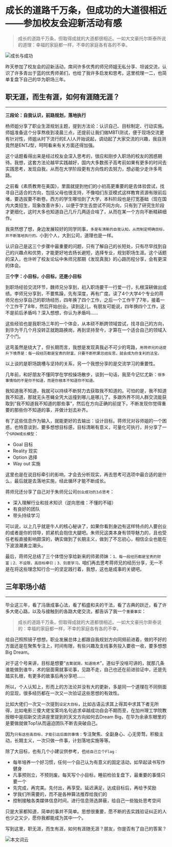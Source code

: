# 成长的道路千万条，但成功的大道很相近——参加校友会迎新活动有感

> 成长的道路千万条，但取得成就的大道都很相近。一如大文豪托尔斯泰所说的道理：幸福的家庭都一样，不幸的家庭各有各的不幸。

![成长与成功](https://img-blog.csdnimg.cn/fc2e079967734f499991bbb654586dbd.jpeg)

昨天参加了校友会的迎新活动，席间许多优秀的师兄师姐无私分享、坦诚交流，认识了许多青出于蓝的优秀师弟们，也给了我许多启发和思考。这里梳理一二，也简单复盘下自己的华为职场三年。

## 职无涯，而生有涯，如何有涯随无涯？

----

**三段论：自我认识，前路规划，落地执行**

杨师姐分享了职业生涯规划主题，提到方法论：认识自己、目标制定、行动实施。师姐准备这个分享熬夜到凌晨三点，还提前让我们做MBTI测试，便于现场交流更有针对性，师姐从时下流行的E人I人开始说起，调动起了大家交流的兴趣，我自测竟然是ENTJ型，呵呵看来有关方面还得加强。

这个话题看得出来是经过校友会深入思考的，很应和刚步入职场的校友的困惑期待。我想，这套方法论越早实践越好，国内大多数孩子高考前如果有更多的时间去实践思考，发现自我，从而在大学阶段更有方向性的去努力，想必能少走许多弯路。

之前看《素质教育在美国》，里面就提到他们的小初高更重要的是去体验尝试，找寻自己适合的方向，包括父母也很支持，不像咱们东亚模式这样教育资源有限前后堵，要选拔要不断卷。西方的学生哪怕到了大学，本科阶段也是打宽基础（现在国内大类招生，现象改善许多），以便于学生去尝试不同方向，只有到了研究生阶段才更细化，这时大多也知道自己几斤几两适合啥了，从而在某一个方向不断精耕细作。

我突然想了想，身边发展较好的同学同事，`多是有清晰的自我认知，从而制定明确目标，并不断落地执行的。`小到个人，大到公司，道理也是一样。

认识自己是这三个步骤中最重要的问题，只有了解自己的长短处，只有尽早找到自己的兴趣点和优势，才能更好地去扬长避短，选择专业，规划职场生涯。这个话题的深入，也许听了校友论坛中朱师兄那期《发现真我》的心路历程分享，会有更深的体会。

**三个字：小目标，小目标，还是小目标**

到职场经验交流环节，魏师兄分享到，初入职场要干一行爱一行，扎根深耕做出成绩。李师兄分享到，不要焦躁，先有深度，再有广度。读了4个大学4个专业的蒋师兄也分享自己的职场经历，四年换了四个工作，之后一个工作干了7年，接着一个工作干了8年，然后开始创业。读到这儿，有朋友可能说，四年换四个工作，这不是前后矛盾吗？深入想想，你认为矛盾吗……

这些经验也是我职场三年的一个体会，从本硕不断跨领域尝试，找寻自己的方向，到华为干几个月没转正就跑路换岗，再到坚持至今，才算在一个适合自己的领域入了个门。

这弯虽然是绕大了，但长期而言，我想是发现真我必不可少的弯路，`用蒋师兄的话提升下境界是：每一段经历都是宝贵的财富，只要不断积累总结反思，就会成为你复利的法宝。`

以上谈的是职场跳槽与坚持的关系，另一个我想分享的是交流学习的重要性。

几年前，和好朋友不懂同学在学校操场散步，谈到一句话，我至今记忆尤新：`很多事情怕的不是你不知道，而是你根本不知道你不知道。`  

我知道我不知道，我就可以持续不断努力去获取我不知道的。可怕的是，我不知道我不知道，那就无头苍蝇全凭大运撞到哪儿是哪儿了。多跟外界不同人群交流能获取到“我不知道我不知道的那些事”，然后在方向正确的前提下，不断发现你觉得重要的那些你不知道的事，并做计划去补齐。

有了这些信息作为输入，就能更好的去输出：设计目标。蒋师兄对谷师姐的一个困惑，也特意谈到，要多想想目标感，目标清晰有意义，可量化可执行，并分享了一个`GROW成长模型`：

- Goal 目标
- Reality 现实
- Option 选择
- Way out 实施

这里也是在说目标牵引的影响，才会去分析现实，再去思考可选项中最合适的是什么，最后就是去落地实施，经此循环才能不断成长。

蒋师兄还分享了自己对于朱师兄公司`创业成功的3点思考`：

- 深入理解行业和技术知识（逆向思维：不懂的不碰）
- 有良好的团队
- 带头持续学习

可以说，以上几乎就是牛人的核心秘诀了，如果你看到身边有这样特点的人要创业的或者是你的领导，抓紧机会抱住大腿吧。朱师兄这类本身有领导魅力的，且也受任老板直接影响颇深的，确实做到了长期主义，做到了不忘初心，相信企业也能在下波浪潮勇立潮头。

最后，蒋师兄总结了三个体悟分享给新来的师弟师妹：`1、每一段经历都是宝贵的财富；2、不设限，高目标牵引；3、刻意学习。`咱们再去思考蒋师兄的经历分享，无一不是在将这些理念知行合一的坚定践行着，我想，这也是成事的关键吧。

## 三年职场小结

----

毕业这三年，看了冯唐成事心法，看了稻盛和夫的干法，看了古典的跃迁，看了许多大佬心路，以及与接触到的各路大佬交流，都告诉了我一个`重要事实`：

> 成长的道路千万条，但取得成就的大道都很相近。一如大文豪托尔斯泰说的：幸福的家庭都一样，不幸的家庭各有各的不幸。

给自己照照镜子想想，职业发展总体上都跟自我规划方向同频前进着，做的不好的方面还是在聚焦专注上，时间有限，有些兴趣及支线事务投入要收一收，要多想想Big Dream。

对于这个号来讲，目标是想要“`去繁就简，知道晓术`”，道似乎没啥可讲的，就那几条谁能做到谁牛，术的层面需就事论事，见路不走，自己也还在前进验证中，还是先踏实扎根，有更多的故事后再分享吧……

所以，个人认知上，形而上的方法论并没有大的更新，多是同一个道理在不同侧面的显现，很多经历都在一次又一次验证这些思想的有效性。

比如大佬们一次又一次提到`设定大目标`，比如古语云求其上得其中求其下者无所得，比如电影三傻大佬宝莱坞名句追求卓越成功自会不期而至，在加州理工学院教授眼中是招新交流讲座里提到的天文方向如何去Dream Big，在华为余承东眼里的是要做就做Top1从而逼迫团队不断去突破自己。

因为`只有这些高目标，才能引出后面的事情：`专注聚焦、全副身心、心无旁骛，积极主动，长期主义，一次只做一件事，计划落地实施等等。

除了大目标，也有几个小建议供参考，也`给自己立个Flag：`

- 每年培养一个好习惯，任何一个自己认为有意义的固定活动，如早起读书写作健身
- 凡事预则立，不预则废。每天写个小目标，睡前检验复盘下，最重要的事情只要一个
- 先完成，再完美。先付出，再享受。延迟满足，达成目标后，再给予奖励
- 学我们所需要的，而不是各种算法推荐给我们的
- 控制接触各类媒体信息时间，进行信息筛选屏蔽，给自己一些独处思考空间

只是大家都知道，简单的事并不简单。思想很重要，愿不断的去实践验证纠正的人也少之又少，愿你我都能成为其中一个。

写到这里，职无涯，而生有涯，如何有涯随无涯？朋友，你是否有了自己的答案？

![本文词云](https://img-blog.csdnimg.cn/3f061138843c4d64b87b877a8aaf7d66.png)

